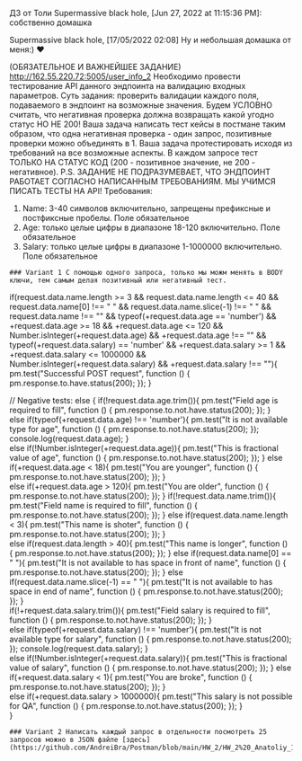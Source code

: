 ДЗ от Толи Supermassive black hole, [Jun 27, 2022 at 11:15:36 PM]: собственно домашка

Supermassive black hole, [17/05/2022 02:08] Ну и небольшая домашка от меня:) ❤️

(ОБЯЗАТЕЛЬНОЕ И ВАЖНЕЙШЕЕ ЗАДАНИЕ) http://162.55.220.72:5005/user_info_2 Необходимо провести тестирование API данного эндпоинта на валидацию входных параметров.
Суть задания: проверить валидации каждого поля, подаваемого в эндпоинт на возможные значения. 
Будем УСЛОВНО считать, что негативная проверка должна возвращать какой угодно статус НО НЕ 200!
Ваша задача написать тест кейсы в постмане таким образом, что одна негативная проверка - один запрос, позитивные проверки можно объединять в 1.
Ваша задача протестировать исходя из требований на все возможные аспекты.
В каждом запросе тест ТОЛЬКО НА СТАТУС КОД (200 - позитивное значение, не 200 - негативное). 
P.S. ЗАДАНИЕ НЕ ПОДРАЗУМЕВАЕТ, ЧТО ЭНДПОИНТ РАБОТАЕТ СОГЛАСНО НАПИСАННЫМ ТРЕБОВАНИЯМ. МЫ УЧИМСЯ ПИСАТЬ ТЕСТЫ НА API!
Требования:
1. Name: 3-40 символов включительно, запрещены префиксные и постфиксные пробелы. Поле обязательное
2. Age: только целые цифры в диапазоне 18-120 включительно. Поле обязательное
3. Salary: только целые цифры в диапазоне 1-1000000 включительно. Поле обязательное

```
### Variant 1 С помощью одного запроса, только мы можм менять в BODY ключи, тем самым делая позитивный или негативный тест. 
```
if(request.data.name.length >= 3 && request.data.name.length <= 40 && request.data.name[0] !== " " && request.data.name.slice(-1) !== " " && request.data.name !== "" && typeof(+request.data.age == 'number') && +request.data.age >= 18 && +request.data.age <= 120 && Number.isInteger(+request.data.age) && +request.data.age !== "" && typeof(+request.data.salary) == 'number' && +request.data.salary >= 1 && +request.data.salary <= 1000000 && Number.isInteger(+request.data.salary) && +request.data.salary !== ""){
    pm.test("Successful POST request", function () {
        pm.response.to.have.status(200);
    });
    } 

// Negative tests: 
else {
    if(!request.data.age.trim()){ 
        pm.test("Field age is required to fill", function () {
            pm.response.to.not.have.status(200);
        });
        }   
    else if(typeof(+request.data.age) !== 'number'){ 
        pm.test("It is not available type for age", function () {
            pm.response.to.not.have.status(200);
        });
        console.log(request.data.age);
        }  
    else if(!Number.isInteger(+request.data.age)){ 
        pm.test("This is fractional value of age", function () {
            pm.response.to.not.have.status(200);
        });
    } 
    else if(+request.data.age < 18){ 
        pm.test("You are younger", function () {
            pm.response.to.not.have.status(200);
        });
        }  
    else if(+request.data.age > 120){ 
        pm.test("You are older", function () {
            pm.response.to.not.have.status(200);
        });
        } 
    if(!request.data.name.trim()){ 
        pm.test("Field name is required to fill", function () {
            pm.response.to.not.have.status(200);
        }); 
     } 
    else if(request.data.name.length < 3){ 
        pm.test("This name is shoter", function () {
            pm.response.to.not.have.status(200);
        });
        }      
    else if(request.data.length > 40){ 
        pm.test("This name is longer", function () {
            pm.response.to.not.have.status(200);
        }); 
     } 
    else if(request.data.name[0] == " "){ 
        pm.test("It is not available to has space in front of name", function () {
            pm.response.to.not.have.status(200);
        });
        }
    else if(request.data.name.slice(-1) == " "){ 
        pm.test("It is not available to has space in end of name", function () {
            pm.response.to.not.have.status(200);
        });
        }  
    if(!+request.data.salary.trim()){ 
        pm.test("Field salary is required to fill", function () {
            pm.response.to.not.have.status(200);
        });
        }      
    else if(typeof(+request.data.salary) !== 'number'){ 
        pm.test("It is not available type for salary", function () {
            pm.response.to.not.have.status(200);
        });
        console.log(request.data.salary);
        }  
    else if(!Number.isInteger(+request.data.salary)){ 
        pm.test("This is fractional value of salary", function () {
            pm.response.to.not.have.status(200);
        });
    } 
    else if(+request.data.salary < 1){ 
        pm.test("You are broke", function () {
            pm.response.to.not.have.status(200);
        });
        }  
    else if(+request.data.salary > 1000000){ 
        pm.test("This salary is not possible for QA", function () {
            pm.response.to.not.have.status(200);
        });
        }       
}
```
### Variant 2 Написать каждый запрос в отдельности посмотреть 25 запросов можно в JSON файле [здесь](https://github.com/AndreiBra/Postman/blob/main/HW_2/HW_2%20_Anatoliy_1_var_2.postman_collection.json)

